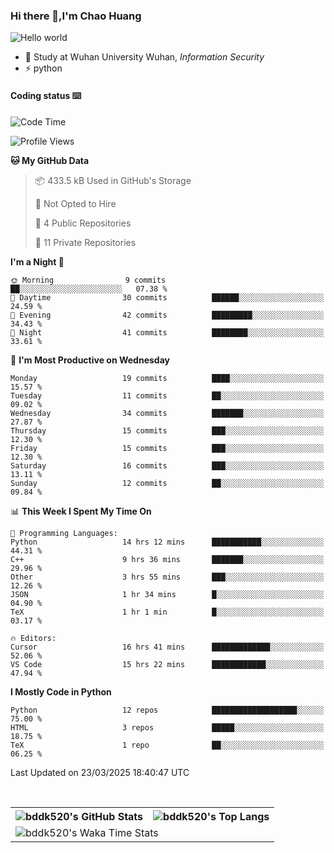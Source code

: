 ### Hi there 👋,I'm Chao Huang


<img src="https://raw.githubusercontent.com/sagar-viradiya/sagar-viradiya/master/resources/banner.png" alt="Hello world">


<br/>


- 🍻  Study at Wuhan University Wuhan, _Information Security_
- ⚡  python



#### Coding status  ⌨️

<!--START_SECTION:waka-->
![Code Time](http://img.shields.io/badge/Code%20Time-731%20hrs%2012%20mins-blue)

![Profile Views](http://img.shields.io/badge/Profile%20Views-0-blue)

**🐱 My GitHub Data** 

> 📦 433.5 kB Used in GitHub's Storage 
 > 
> 🚫 Not Opted to Hire
 > 
> 📜 4 Public Repositories 
 > 
> 🔑 11 Private Repositories 
 > 
**I'm a Night 🦉** 

```text
🌞 Morning                9 commits           ██░░░░░░░░░░░░░░░░░░░░░░░   07.38 % 
🌆 Daytime                30 commits          ██████░░░░░░░░░░░░░░░░░░░   24.59 % 
🌃 Evening                42 commits          █████████░░░░░░░░░░░░░░░░   34.43 % 
🌙 Night                  41 commits          ████████░░░░░░░░░░░░░░░░░   33.61 % 
```
📅 **I'm Most Productive on Wednesday** 

```text
Monday                   19 commits          ████░░░░░░░░░░░░░░░░░░░░░   15.57 % 
Tuesday                  11 commits          ██░░░░░░░░░░░░░░░░░░░░░░░   09.02 % 
Wednesday                34 commits          ███████░░░░░░░░░░░░░░░░░░   27.87 % 
Thursday                 15 commits          ███░░░░░░░░░░░░░░░░░░░░░░   12.30 % 
Friday                   15 commits          ███░░░░░░░░░░░░░░░░░░░░░░   12.30 % 
Saturday                 16 commits          ███░░░░░░░░░░░░░░░░░░░░░░   13.11 % 
Sunday                   12 commits          ██░░░░░░░░░░░░░░░░░░░░░░░   09.84 % 
```


📊 **This Week I Spent My Time On** 

```text
💬 Programming Languages: 
Python                   14 hrs 12 mins      ███████████░░░░░░░░░░░░░░   44.31 % 
C++                      9 hrs 36 mins       ███████░░░░░░░░░░░░░░░░░░   29.96 % 
Other                    3 hrs 55 mins       ███░░░░░░░░░░░░░░░░░░░░░░   12.26 % 
JSON                     1 hr 34 mins        █░░░░░░░░░░░░░░░░░░░░░░░░   04.90 % 
TeX                      1 hr 1 min          █░░░░░░░░░░░░░░░░░░░░░░░░   03.17 % 

🔥 Editors: 
Cursor                   16 hrs 41 mins      █████████████░░░░░░░░░░░░   52.06 % 
VS Code                  15 hrs 22 mins      ████████████░░░░░░░░░░░░░   47.94 % 
```

**I Mostly Code in Python** 

```text
Python                   12 repos            ███████████████████░░░░░░   75.00 % 
HTML                     3 repos             █████░░░░░░░░░░░░░░░░░░░░   18.75 % 
TeX                      1 repo              ██░░░░░░░░░░░░░░░░░░░░░░░   06.25 % 
```




 Last Updated on 23/03/2025 18:40:47 UTC
<!--END_SECTION:waka-->

<br/>

<table>
  <tr>
    <th>
      <img alt="bddk520's GitHub Stats" src="https://github-readme-stats-git-masterrstaa-rickstaa.vercel.app/api?username=bddk520&show_icons=true&theme=transparent&hide_border=true" align="center" />
    </th>
    <th>
      <img alt="bddk520's Top Langs" src="https://github-readme-stats-git-masterrstaa-rickstaa.vercel.app/api/top-langs/?username=bddk520&layout=compact&theme=transparent&hide_border=true&langs_count=10&hide=CMake" align="center" /> 
    </th>
  </tr>
  <tr>
    <td colspan=2>
      <img alt="bddk520's Waka Time Stats" src="https://github-readme-stats.vercel.app/api/wakatime?username=bddk&hide_border=true&layout=compact&theme=transparent&custom_title=WorkTimeThisWeek&range=last_7_days" align="center"/>
    </td>
  </tr>
</table>
